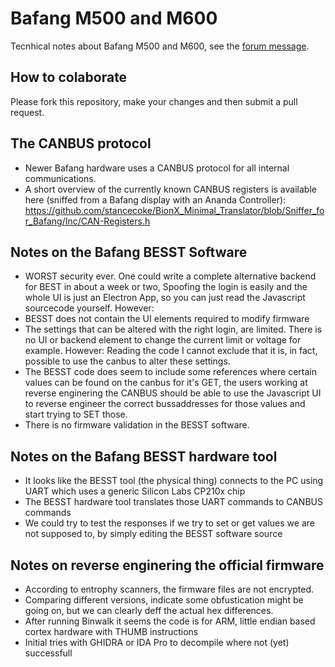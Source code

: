 # Bafang M500 and M600

Tecnhical notes about Bafang M500 and M600, see the [forum message](https://endless-sphere.com/forums/viewtopic.php?f=28&t=100777).

## How to colaborate
Please fork this repository, make your changes and then submit a pull request.

## The CANBUS protocol
- Newer Bafang hardware uses a CANBUS protocol for all internal communications.
- A short overview of the currently known CANBUS registers is available here (sniffed from a Bafang display with an Ananda Controller): https://github.com/stancecoke/BionX_Minimal_Translator/blob/Sniffer_for_Bafang/Inc/CAN-Registers.h

## Notes on the Bafang BESST Software

- WORST security ever.
One could write a complete alternative backend for BEST in about a week or two, Spoofing the login is easily and the whole UI is just an Electron App, so you can just read the Javascript sourcecode yourself. However:
- BESST does not contain the UI elements required to modify firmware
- The settings that can be altered with the right login, are limited. There is no UI or backend element to change the current limit or voltage for example. However: Reading the code I cannot exclude that it is, in fact, possible to use the canbus to alter these settings.
- The BESST code does seem to include some references where certain values can be found on the canbus for it's GET, the users working at reverse enginering the CANBUS should be able to use the Javascript UI to reverse engineer the correct bussaddresses for those values and start trying to SET those.
- There is no firmware validation in the BESST software.


## Notes on the Bafang BESST hardware tool
- It looks like the BESST tool (the physical thing) connects to the PC using UART which uses a generic Silicon Labs CP210x chip
- The BESST hardware tool translates those UART commands to CANBUS commands
- We could try to test the responses if we try to set or get values we are not supposed to, by simply editing the BESST software source

## Notes on reverse enginering the official firmware

- According to entrophy scanners, the firmware files are not encrypted.
- Comparing different versions, indicate some obfustication might be going on, but we can clearly deff the actual hex differences.
- After running Binwalk it seems the code is for ARM, little endian based cortex hardware with THUMB instructions
- Initial tries with GHIDRA or IDA Pro to decompile where not (yet) successfull
